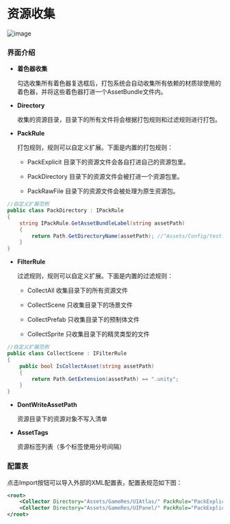 # 资源收集

![image](https://github.com/tuyoogame/YooAsset/raw/main/Docs/Image/AssetCollector-img1.jpg)

### 界面介绍

- **着色器收集**

  勾选收集所有着色器复选框后，打包系统会自动收集所有依赖的材质球使用的着色器，并将这些着色器打进一个AssetBundle文件内。

- **Directory**

  收集的资源目录，目录下的所有文件将会根据打包规则和过滤规则进行打包。

- **PackRule**

  打包规则，规则可以自定义扩展。下面是内置的打包规则：

  - PackExplicit 目录下的资源文件会各自打进自己的资源包里。

  - PackDirectory 目录下的资源文件会被打进一个资源包里。

  - PackRawFile 目录下的资源文件会被处理为原生资源包。

````c#
//自定义扩展范例
public class PackDirectory : IPackRule
{
    string IPackRule.GetAssetBundleLabel(string assetPath)
    {
        return Path.GetDirectoryName(assetPath); //"Assets/Config/test.txt" --> "Assets/Config"
    }
}
````

- **FilterRule**

  过滤规则，规则可以自定义扩展。下面是内置的过滤规则：

  - CollectAll 收集目录下的所有资源文件

  - CollectScene 只收集目录下的场景文件

  - CollectPrefab 只收集目录下的预制体文件

  - CollectSprite 只收集目录下的精灵类型的文件

````c#
//自定义扩展范例
public class CollectScene : IFilterRule
{
    public bool IsCollectAsset(string assetPath)
    {
        return Path.GetExtension(assetPath) == ".unity";
    }
}
````

- **DontWriteAssetPath**

  资源目录下的资源对象不写入清单

- **AssetTags**

  资源标签列表（多个标签使用分号间隔）

### 配置表

点击Import按钮可以导入外部的XML配置表，配置表规范如下图：

````xml
<root>
    <Collector Directory="Assets/GameRes/UIAtlas/" PackRule="PackExplicit" FilterRule="CollectAll" DontWriteAssetPath="0" AssetTags=""/>
    <Collector Directory="Assets/GameRes/UIPanel/" PackRule="PackExplicit" FilterRule="CollectAll" DontWriteAssetPath="0" AssetTags=""/>
</root>
````

